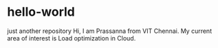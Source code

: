 # hello-world
just another repository
Hi, I am Prassanna from VIT Chennai.
My current area of interest is Load optimization in Cloud.
